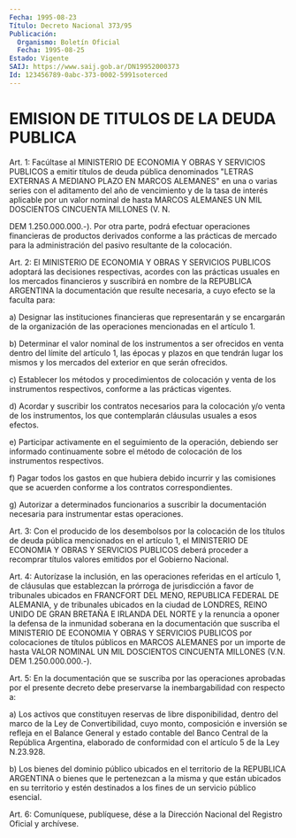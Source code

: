 ```yaml
---
Fecha: 1995-08-23
Título: Decreto Nacional 373/95
Publicación:
  Organismo: Boletín Oficial
  Fecha: 1995-08-25
Estado: Vigente
SAIJ: https://www.saij.gob.ar/DN19952000373
Id: 123456789-0abc-373-0002-5991soterced
---
```

# EMISION DE TITULOS DE LA DEUDA PUBLICA

<a id="1"></a>
Art. 1:  Facúltase  al  MINISTERIO DE  ECONOMIA  Y  OBRAS  Y SERVICIOS PUBLICOS a emitir títulos  de  deuda  pública denominados "LETRAS  EXTERNAS A  MEDIANO PLAZO EN MARCOS ALEMANES"  en  una  o varias series con el aditamento del año de vencimiento y de la tasa de interés aplicable por  un valor nominal de hasta MARCOS ALEMANES UN MIL DOSCIENTOS CINCUENTA  MILLONES (V. N.

DEM 1.250.000.000.-). Por otra parte, podrá efectuar operaciones financieras de productos derivados conforme a las prácticas de mercado para la administración  del  pasivo resultante  de  la colocación.

<a id="2"></a>
Art.  2: El MINISTERIO DE ECONOMIA Y OBRAS  Y  SERVICIOS PUBLICOS adoptará  las decisiones  respectivas,  acordes  con las prácticas usuales en los mercados financieros y suscribirá en  nombre  de la REPUBLICA ARGENTINA la documentación que resulte necesaria, a cuyo efecto se la faculta para:

a) Designar  las  instituciones  financieras que representarán y se encargarán de la organización de las  operaciones mencionadas en el artículo 1.

b) Determinar el valor nominal de los instrumentos  a ser ofrecidos en venta dentro del límite del artículo 1, las épocas y  plazos en que tendrán lugar  los mismos y los mercados del exterior en  que serán ofrecidos.

c) Establecer los métodos y procedimientos de colocación y venta de los instrumentos respectivos,  conforme  a  las  prácticas vigentes.

d) Acordar y suscribir los contratos necesarios para  la colocación y/o  venta  de los  instrumentos,  los  que contemplarán cláusulas usuales a esos efectos.

e)  Participar  activamente  en  el seguimiento  de  la operación, debiendo ser informado continuamente  sobre el método de colocación de los instrumentos respectivos.

f)  Pagar todos los gastos en que hubiera  debido  incurrir  y las comisiones que se acuerden conforme a los contratos correspondientes.

g) Autorizar a determinados funcionarios a suscribir la documentación    necesaria  para  instrumentar  estas operaciones.

<a id="3"></a>
Art. 3: Con el producido de  los  desembolsos por la colocación de los  títulos de deuda pública mencionados  en  el  artículo 1,  el MINISTERIO DE ECONOMIA Y OBRAS Y SERVICIOS PUBLICOS deberá proceder a recomprar títulos  valores emitidos  por  el Gobierno Nacional.

<a id="4"></a>
Art. 4: Autorízase la inclusión, en las operaciones  referidas en el  artículo  1, de  cláusulas  que  establezcan  la  prórroga de jurisdicción  a favor de tribunales ubicados en FRANCFORT DEL MENO, REPUBLICA FEDERAL  DE  ALEMANIA, y  de  tribunales ubicados en la ciudad de LONDRES, REINO UNIDO DE GRAN BRETAÑA E IRLANDA  DEL NORTE y  la renuncia a oponer la defensa de la inmunidad soberana  en la documentación que  suscriba  el  MINISTERIO  DE ECONOMIA Y OBRAS Y SERVICIOS PUBLICOS por colocaciones de títulos  públicos  en MARCOS ALEMANES por  un importe de hasta VALOR NOMINAL UN MIL DOSCIENTOS CINCUENTA MILLONES (V.N. DEM 1.250.000.000.-).

<a id="5"></a>
Art. 5: En la documentación  que  se  suscriba por las operaciones aprobadas por el presente decreto debe preservarse la inembargabilidad con respecto a:

a) Los activos que constituyen reservas  de  libre disponibilidad, dentro  del marco  de  la  Ley  de Convertibilidad,  cuyo  monto, composición  e  inversión se refleja en el Balance General y estado contable del Banco Central de la República Argentina, elaborado de conformidad con el artículo 5 de la Ley N.23.928.

b) Los bienes del dominio  público  ubicados en el territorio de la REPUBLICA ARGENTINA o bienes que le pertenezcan  a  la  misma y que están ubicados en su territorio y estén destinados a los  fines  de un servicio público esencial.

<a id="6"></a>
Art. 6: Comuníquese, publíquese,  dése a la Dirección Nacional del Registro Oficial y archívese.